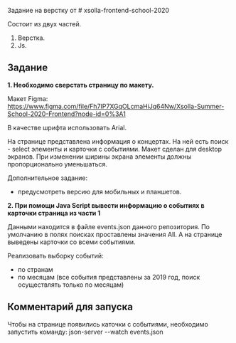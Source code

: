 Задание на верстку от # xsolla-frontend-school-2020

Состоит из двух частей.
1) Верстка. 
2) Js.

## Задание
 
<b>1. Необходимо сверстать страницу по макету.</b>

Макет Figma: https://www.figma.com/file/Fh7IP7XGqOLcmaHiJq64Nw/Xsolla-Summer-School-2020-Frontend?node-id=0%3A1

В качестве шрифта использовать Arial.

На странице представлена информация о концертах. На ней есть поиск - select элементы и карточки с событиями.
Макет сделан для desktop экранов. При изменении ширины экрана элементы должны пропорционально уменьшаться.

Дополнительное задание:
 - предусмотреть версию для мобильных и планшетов.
 
<b>2. При помощи Java Script вывести информацию о событиях в карточки страница из части 1</b>

Данными находится в файле events.json данного репозитория.
По умолчанию в полях поисках проставлены значения All. А на странице выведены карточки со всеми событиями.

Реализовать выборку событий:
 - по странам
 - по месяцам (все события представлены за 2019 год, поиск осуществлять только по месяцам)
 
 ## Комментарий для запуска
 
 Чтобы на странице появились каточки с событиями, необходимо запустить команду: json-server --watch events.json
